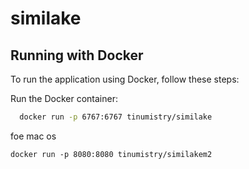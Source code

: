 ﻿# similake

## Running with Docker
To run the application using Docker, follow these steps:


Run the Docker container:

```sh
  docker run -p 6767:6767 tinumistry/similake
```
   
 
foe mac os
```
docker run -p 8080:8080 tinumistry/similakem2


```


